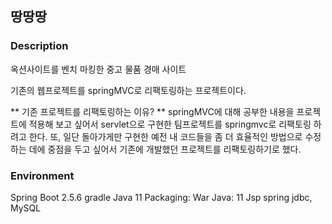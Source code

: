 ## 땅땅땅

### Description
옥션사이트를 벤치 마킹한 중고 물품 경매 사이트

기존의 웹프로젝트를 springMVC로 리팩토링하는 프로젝트이다.

** 기존 프로젝트를 리팩토링하는 이유? **
springMVC에 대해 공부한 내용을 프로젝트에 적용해 보고 싶어서 servlet으로 구현한 팀프로젝트를 springmvc로 리팩토링 하려고 한다. 
또, 일단 돌아가게만 구현한 예전 내 코드들을 좀 더 효율적인 방법으로 수정하는 데에 중점을 두고 싶어서 기존에 개발했던 프로젝트를 리팩토링하기로 했다.

### Environment

Spring Boot 2.5.6
gradle
Java 11
Packaging: War
Java: 11
Jsp
spring jdbc, MySQL
